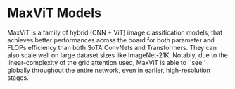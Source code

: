 # MaxViT Models


MaxViT is a family of hybrid (CNN + ViT) image classification models, that achieves better performances across the board
for both parameter and FLOPs efficiency than both SoTA ConvNets and Transformers. 
They can also scale well on large dataset sizes like ImageNet-21K. 
Notably, due to the linear-complexity of the grid attention used, 
MaxViT is able to ''see'' globally throughout the entire network, even in earlier, high-resolution stages.



